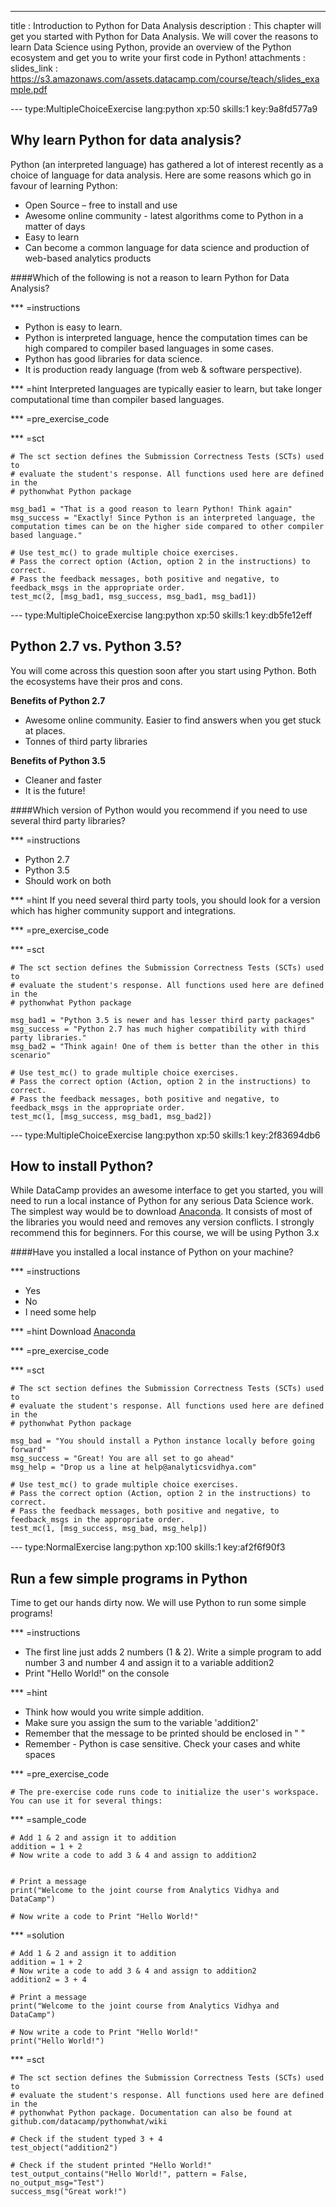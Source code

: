 ---
title       : Introduction to Python for Data Analysis
description : This chapter will get you started with Python for Data Analysis. We will cover the reasons to learn Data Science using Python, provide an overview of the Python ecosystem and get you to write your first code in Python!
attachments :
  slides_link : https://s3.amazonaws.com/assets.datacamp.com/course/teach/slides_example.pdf


--- type:MultipleChoiceExercise lang:python xp:50 skills:1 key:9a8fd577a9
## Why learn Python for data analysis?

Python (an interpreted language) has gathered a lot of interest recently as a choice of language for data analysis. Here are some reasons which go in favour of learning Python:

* Open Source – free to install and use
* Awesome online community - latest algorithms come to Python in a matter of days
* Easy to learn
* Can become a common language for data science and production of web-based analytics products

####Which of the following is not a reason to learn Python for Data Analysis?


*** =instructions
- Python is easy to learn.
- Python is interpreted language, hence the computation times can be high compared to compiler based languages in some cases.
- Python has good libraries for data science.
- It is production ready language (from web & software perspective).

*** =hint
Interpreted languages are typically easier to learn, but take longer computational time than compiler based languages. 

*** =pre_exercise_code


*** =sct
```{python}
# The sct section defines the Submission Correctness Tests (SCTs) used to
# evaluate the student's response. All functions used here are defined in the 
# pythonwhat Python package

msg_bad1 = "That is a good reason to learn Python! Think again"
msg_success = "Exactly! Since Python is an interpreted language, the computation times can be on the higher side compared to other compiler based language."

# Use test_mc() to grade multiple choice exercises. 
# Pass the correct option (Action, option 2 in the instructions) to correct.
# Pass the feedback messages, both positive and negative, to feedback_msgs in the appropriate order.
test_mc(2, [msg_bad1, msg_success, msg_bad1, msg_bad1]) 
```

--- type:MultipleChoiceExercise lang:python xp:50 skills:1 key:db5fe12eff
## Python 2.7 vs. Python 3.5?

You will come across this question soon after you start using Python. Both the ecosystems have their pros and cons.

**Benefits of Python 2.7**

* Awesome online community. Easier to find answers when you get stuck at places.
* Tonnes of third party libraries

**Benefits of Python 3.5**

* Cleaner and faster
* It is the future!

####Which version of Python would you recommend if you need to use several third party libraries?


*** =instructions
- Python 2.7
- Python 3.5
- Should work on both

*** =hint
If you need several third party tools, you should look for a version which has higher community support and integrations.

*** =pre_exercise_code


*** =sct
```{python}
# The sct section defines the Submission Correctness Tests (SCTs) used to
# evaluate the student's response. All functions used here are defined in the 
# pythonwhat Python package

msg_bad1 = "Python 3.5 is newer and has lesser third party packages"
msg_success = "Python 2.7 has much higher compatibility with third party libraries."
msg_bad2 = "Think again! One of them is better than the other in this scenario"

# Use test_mc() to grade multiple choice exercises. 
# Pass the correct option (Action, option 2 in the instructions) to correct.
# Pass the feedback messages, both positive and negative, to feedback_msgs in the appropriate order.
test_mc(1, [msg_success, msg_bad1, msg_bad2]) 
```

--- type:MultipleChoiceExercise lang:python xp:50 skills:1 key:2f83694db6
## How to install Python?

While DataCamp provides an awesome interface to get you started, you will need to run a local instance of Python for any serious Data Science work. The simplest way would be to download <a href="https://www.continuum.io/downloads"> Anaconda</a>. It consists of most of the libraries you would need and removes any version conflicts.
I strongly recommend this for beginners. For this course, we will be using Python 3.x


####Have you installed a local instance of Python on your machine?


*** =instructions
- Yes
- No
- I need some help

*** =hint
Download <a href="https://www.continuum.io/downloads"> Anaconda</a>

*** =pre_exercise_code


*** =sct
```{python}
# The sct section defines the Submission Correctness Tests (SCTs) used to
# evaluate the student's response. All functions used here are defined in the 
# pythonwhat Python package

msg_bad = "You should install a Python instance locally before going forward"
msg_success = "Great! You are all set to go ahead"
msg_help = "Drop us a line at help@analyticsvidhya.com"

# Use test_mc() to grade multiple choice exercises. 
# Pass the correct option (Action, option 2 in the instructions) to correct.
# Pass the feedback messages, both positive and negative, to feedback_msgs in the appropriate order.
test_mc(1, [msg_success, msg_bad, msg_help]) 
```

--- type:NormalExercise lang:python xp:100 skills:1 key:af2f6f90f3
## Run a few simple programs in Python

Time to get our hands dirty now. We will use Python to run some simple programs!

*** =instructions
- The first line just adds 2 numbers (1 & 2). Write a simple program to add number 3 and number 4 and assign it to a variable addition2
- Print "Hello World!" on the console


*** =hint
- Think how would you write simple addition.
- Make sure you assign the sum to the variable 'addition2'
- Remember that the message to be printed should be enclosed in " "
- Remember - Python is case sensitive. Check your cases and white spaces

*** =pre_exercise_code
```{python}
# The pre-exercise code runs code to initialize the user's workspace. You can use it for several things:
```

*** =sample_code
```{python}
# Add 1 & 2 and assign it to addition
addition = 1 + 2
# Now write a code to add 3 & 4 and assign to addition2


# Print a message
print("Welcome to the joint course from Analytics Vidhya and DataCamp")

# Now write a code to Print "Hello World!"

```


*** =solution
```{python}
# Add 1 & 2 and assign it to addition
addition = 1 + 2
# Now write a code to add 3 & 4 and assign to addition2
addition2 = 3 + 4

# Print a message
print("Welcome to the joint course from Analytics Vidhya and DataCamp")

# Now write a code to Print "Hello World!"
print("Hello World!")
```

*** =sct
```{python}
# The sct section defines the Submission Correctness Tests (SCTs) used to
# evaluate the student's response. All functions used here are defined in the 
# pythonwhat Python package. Documentation can also be found at github.com/datacamp/pythonwhat/wiki

# Check if the student typed 3 + 4
test_object("addition2")

# Check if the student printed "Hello World!"
test_output_contains("Hello World!", pattern = False, no_output_msg="Test")
success_msg("Great work!")
```
